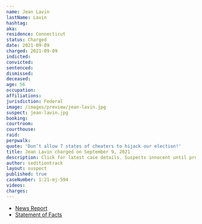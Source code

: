 ```yaml
---
name: Jean Lavin
lastName: Lavin
hashtag:
aka:
residence: Connecticut
status: Charged
date: 2021-09-09
charged: 2021-09-09
indicted:
convicted:
sentenced:
dismissed:
deceased:
age: 56
occupation:
affiliations:
jurisdiction: Federal
image: /images/preview/jean-lavin.jpg
suspect: jean-lavin.jpg
booking:
courtroom:
courthouse:
raid:
perpwalk:
quote: 'Don’t allow 7 states of cheaters to hijack our election!'
title: Jean Lavin charged on September 9, 2021
description: Click for latest case details. Suspects innocent until proven guilty.
author: seditiontrack
layout: suspect
published: true
caseNumber: 1:21-mj-594
videos:
charges:
---
```

- [News Report](https://www.huffpost.com/entry/jean-lavin-carla-krzywicki-arrested-capitol-attack_n_6140e900e4b09519c50adbe5)
- [Statement of Facts](https://www.justice.gov/usao-dc/case-multi-defendant/file/1433371/download)
